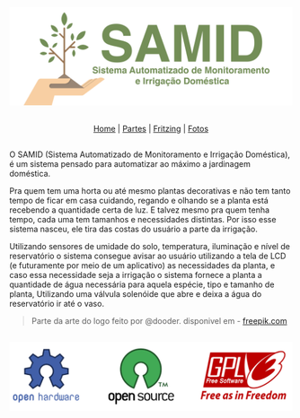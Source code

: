 ![alt tag](https://raw.githubusercontent.com/danfragoso/SAMID/master/images/logo.png)

##

<p align="center">
  <a href="#">Home</a> |
  <a href="PARTS.md">Partes</a> |
  <a href="FRITZING.md">Fritzing</a> |
  <a href="#">Fotos</a>
</p>

##

O SAMID (Sistema Automatizado de Monitoramento e Irrigação Doméstica), é um sistema pensado para automatizar ao máximo a jardinagem doméstica.

Pra quem tem uma horta ou até mesmo plantas decorativas e não tem tanto tempo de ficar em casa cuidando, regando e olhando se a planta está recebendo a quantidade certa de luz. E talvez mesmo pra quem tenha tempo, cada uma tem tamanhos e necessidades distintas. Por isso esse sistema nasceu, ele tira das costas do usuário a parte da irrigação.

Utilizando  sensores de umidade do solo, temperatura, iluminação e nível de reservatório o sistema consegue avisar ao usuário utilizando a tela de LCD (e futuramente por meio de um aplicativo) as necessidades da planta, e caso essa necessidade seja a irrigação o sistema fornece a planta a quantidade de água necessária para aquela espécie, tipo e tamanho de planta, Utilizando uma válvula solenóide que abre e deixa a água do reservatório ir até o vaso.

> Parte da arte do logo feito por @dooder. disponivel em - [freepik.com](http://www.freepik.com/dooder)

##
![alt tag](https://raw.githubusercontent.com/danfragoso/SAMID/master/images/opensource.png)
